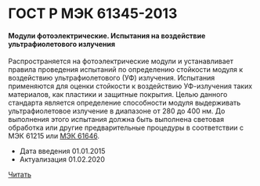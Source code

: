# ГОСТ Р МЭК 61345-2013

#### Модули фотоэлектрические. Испытания на воздействие ультрафиолетового излучения 

Распространяется на фотоэлектрические модули и устанавливает правила проведения испытаний по определению стойкости модуля к воздействию ультрафиолетового (УФ) излучения. Испытания применяются для оценки стойкости к воздействию УФ-излучения таких материалов, как пластики и защитные покрытия. Целью данного стандарта является определение способности модуля выдерживать ультрафиолетовое излучение в диапазоне от 280 до 400 нм. До выполнения этого испытания должна быть выполнена световая обработка или другие предварительные процедуры в соответствии с МЭК 61215 или [МЭК 61646](61646-2013.md).

- Дата введения	01.01.2015
- Актуализация	01.02.2020

<a href="~/files/МЭК 61345-2013.pdf" onclick="openPdf('МЭК 61345-2013.pdf', 'application/pdf');">Читать</a>